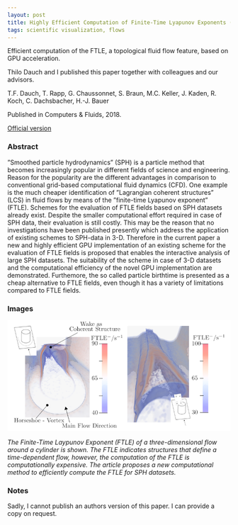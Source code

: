 ```yaml
---
layout: post
title: Highly Efficient Computation of Finite-Time Lyapunov Exponents (FTLE) on GPUs Based on Three-Dimensional SPH Datasets
tags: scientific visualization, flows
---
```


Efficient computation of the FTLE, a topological fluid flow feature, based on GPU acceleration.

Thilo Dauch and I published this paper together with colleagues and our advisors.

T.F. Dauch, T. Rapp, G. Chaussonnet, S. Braun, M.C. Keller, J. Kaden, R. Koch, C. Dachsbacher, H.-J. Bauer

Published in Computers & Fluids, 2018.

[Official version](https://www.sciencedirect.com/science/article/pii/S0045793018304183)

### Abstract

”Smoothed particle hydrodynamics” (SPH) is a particle method that becomes increasingly popular in different fields of science and engineering. Reason for the popularity are the different advantages in comparison to conventional grid-based computational fluid dynamics (CFD). One example is the much cheaper identification of ”Lagrangian coherent structures” (LCS) in fluid flows by means of the ”finite-time Lyapunov exponent” (FTLE). Schemes for the evaluation of FTLE fields based on SPH datasets already exist. Despite the smaller computational effort required in case of SPH data, their evaluation is still costly. This may be the reason that no investigations have been published presently which address the application of existing schemes to SPH-data in 3-D. Therefore in the current paper a new and highly efficient GPU implementation of an existing scheme for the evaluation of FTLE fields is proposed that enables the interactive analysis of large SPH datasets. The suitability of the scheme in case of 3-D datasets and the computational efficiency of the novel GPU implementation are demonstrated. Furthemore, the so called particle birthtime is presented as a cheap alternative to FTLE fields, even though it has a variety of limitations compared to FTLE fields.

### Images

![SPH FTLE](/images/ftle.png)

_The Finite-Time Laypunov Exponent (FTLE) of a three-dimensional flow around a cylinder is shown. The FTLE indicates structures that define a time-dependent flow, however, the computation of the FTLE is computationally expensive. The article proposes a new computational method to efficiently compute the FTLE for SPH datasets._

### Notes

Sadly, I cannot publish an authors version of this paper. I can provide a copy on request.

